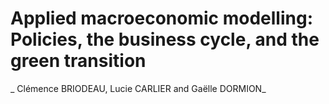 # Applied macroeconomic modelling: Policies, the business cycle, and the green transition
_ Clémence BRIODEAU, Lucie CARLIER and Gaëlle DORMION_